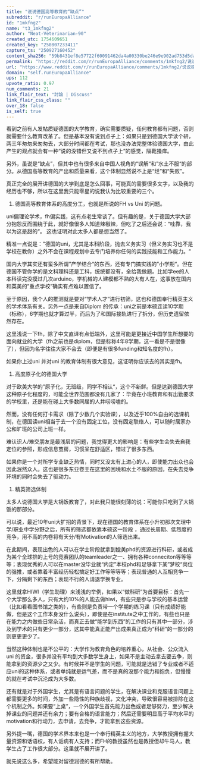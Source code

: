 ```yaml
---
title: "说说德国高等教育的“缺点”"
subreddit: "r/runEuropaAlliance"
id: "1mkfng2"
name: "t3_1mkfng2"
author: "Neat-Veterinarian-90"
created_utc: 1754609651
created_key: "250807233411"
capture_ts: "250927160452"
content_sha256: "59b8431ef8e57722f60091462da4a00330be246e9e902ad753d5daaebda5f0c0"
permalink: "https://reddit.com/r/runEuropaAlliance/comments/1mkfng2/说说德国高等教育的缺点/"
url: "https://www.reddit.com/r/runEuropaAlliance/comments/1mkfng2/说说德国高等教育的缺点/"
domain: "self.runEuropaAlliance"
ups: 112
upvote_ratio: 0.97
num_comments: 21
link_flair_text: "討論 | Discuss"
link_flair_css_class: ""
over_18: false
is_self: true
---
```


看到之前有人发帖质疑德国的大学教育，确实需要质疑，任何教育都有问题，否则就需要什么教育改革了。但是基本没有说到点子上：如果只是到德国大学读个研，两三年匆匆来匆匆去，大部分时间都在考试，那也没办法完整体验德国大学，由此产生的观点就会有一种“说的没错但又说不到点子上”的感觉，隔靴搔痒。

另外，虽说是“缺点”，但其中也有很多来自中国人视角的“误解“和”水土不服“的部分。从德国高等教育的产出和质量来看，这个体制显然说不上是“烂”和“失败”。

真正完全的展开讲德国的大学到底是怎么回事，可能真的需要很多文字，以及我的经历也不够，所以在这里我只能零星的说我认为比较重要的三个。

1.  德国高等教育体系的高度分工，也就是所说的FH vs Uni 的问题。

uni偏理论学术，fh偏实践，这有点老生常谈了。但有趣的是，关于德国大学大部分抱怨反而围绕于此，就好像很多人知道辣椒辣，但吃了之后还会说：“哇靠，我以为这是甜的“。
这也证明对此太多人都是想当然了。

精准一点说是：”德国的uni，尤其是本科阶段，抛去义务实习（但义务实习也不是学校在教你）之外不会在课程规划中去专门培养你任何的实践技能和工作能力。“

国内大学其实还有蛮多所谓”产学结合“的东西，还有专门搞实践的”小学期“。但在德国不管你学的是文科理科还是工科，统统都没有，全给我做题。比如学ee的人本科读完没摸过几次arduino，学机械的人建模都不熟的大有人在，这事放在国内和英美的”重点学校”确实有点难以置信了。

至于原因，我个人的推测就是要对“学术人才”进行初筛，这也和德国奉行精英主义的学术体系有关。另外一点是来自Diplom
的传承：uni之前是本硕连读10学期（标称），6学期也就才算过半，而后为了和国际接轨进行了拆分，但历史遗留依然存在。

这里浅说一下fh，除了中文直译有点低端外，这里可能是更接近中国学生所想要的面向就业的大学（fh之前也是diplom，但是标称4年8学期，这一看是不是很像了），但因为名字往往大家不会去（即便是有很多funding和知名度的fh）。

如果你上过uni 并对uni 的教育体制有很大意见，这证明你应该去的其实是fh。

1.  高度原子化的德国大学

对于欧美大学的”原子化，无班级，同学不相认“，这个不新鲜。但是达到德国大学这种原子化程度的，可能全世界范围都没有几家了：毕竟在小班教育和有出勤要求的学校里，还是能在碰上大多数同届的人并唠唠嗑的。

然而，没有任何打卡需求（除了少数几个实验课），以及近乎100%自由的选课机制，在德国读uni相当于去一个没有固定工位，没有固定联络人，可以随时居家办公和旷班的公司上班一样。

难认识人/难交朋友是最浅层的问题，我觉得更大的影响是：有些学生会失去自我定位的参照，形成信息茧房，习惯呆在舒适区，错过了很多东西。

如果你是一个对所学专业缺乏热情，同时又没太有上进心的人，即使能力出众也会因此泯然众人。这也是很多东亚卷王在这里的困境和水土不服的原因，在失去竞争环境的同时会失去了驱动力。

1.  精英筛选体制

太多人说德国大学是大锅饭教育了，对此我只能很刻薄的说：可能你只吃到了大锅饭的那部分。

可以说，最近10年uni大扩招的背景下，现在德国的教育体系在小升初那次文理中学/职业中学分野之后，所有的筛选都依靠本硕这一阶段
，通过长周期、低烈度的竞争，用不高的内卷将有天分/有Motivation的人筛选出来。

在此期间，表现出色的人可以在学士阶段就拿到媲美phd的资源进行科研，或者成为某个全球排的上号的竞赛团队的teamleader之一、拥有各种conneciton等等等等；表现优秀的人可以在master没毕业就“内定”本校phd和足够拿下某”梦校“岗位的强推，或者靠着丰富经历轻松搞定好工作等等等等；表现普通的人互相竞争一下，分隔剩下的东西；表现不行的人请退学换专业。

这里就拿HIWI（学生助理）来浅浅的举例，如果以“做科研”为首要目标：首先一个大学那么多人，只有大约10%的人能去做hiwi，有些只是参与学校的基本运营（比如看看图书馆之类的），有些则是负责带一个学期的练习课（只有成绩好能做，但是这个工作本身没什么说头），即使是在institute之中工作的，有些也只是在能力之内做些日常杂活，而真正去做“能学到东西”的工作的只有其中一部分，涉及到学术的只有更少一部分，这其中能真正能产出成果真正成为“科研”的一部分的则更更更少了。

当然这种体制也是不公平的：大学作为教育角色的培养重心，从社会、公众流入uni
的资金，很多并没有平均到大多数学生身上，如果不是主动去拿去要去争，则能拿到的资源少之又少。有时候并不是学生的问题，可能就是选错了专业或者不适应uni的这种体系，或者单纯就是运气差，而不是真的没那个能力和抱负，但慢慢的就在考试中沉沦成为大多数。

还有就是对于外国学生，尤其是有语言问题的学生，在解决课业和克服语言问题上都需要更多的时间，外加一些隐性的种族歧视，文化冲突，导致很容易被排除在这个机制之外。如果要“上桌”，一个外国学生首先能力出色或者足够努力，至少解决掉课业的问题并还有余力；要有合格的语言能力；然后还需要明显高于平均水平的motivation和行动力，去申请，去竞争，才能拿到这些资源。

另外提一嘴，德国的学术界本来也是一个奉行精英主义的地方，大学教授拥有握大量资源和话语权，有人诟病有人支持；而FH的教授虽然也是教授但却牛马人，教学生占了工作很大部分。这里就不展开讲了。

就先说这么多，希望能对留德润德的有所帮助。
